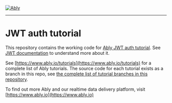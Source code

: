 [![Ably](https://static.ably.dev/logo-h-black.svg?jwt-authentication-nodejs)](https://www.ably.com)

---

# JWT auth tutorial

This repository contains the working code for [Ably JWT auth tutorial](https://www.ably.io/tutorials/jwt-authentication). See [JWT documentation](https://www.ably.io/documentation/general/authentication#token-authentication) to understand more about it.

See [https://www.ably.io/tutorials](https://www.ably.io/tutorials) for a complete list of Ably tutorials. The source code for each tutorial exists as a branch in this repo, see [the complete list of tutorial branches in this repository](https://github.com/ably/tutorials/branches/all).

To find out more Ably and our realtime data delivery platform, visit [https://www.ably.io](https://www.ably.io)
